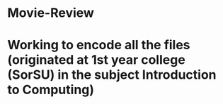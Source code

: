 # Movie-Review
# Working to encode all the files (originated at 1st year college (SorSU) in the subject Introduction to Computing)
